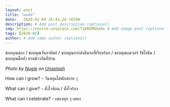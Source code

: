 ```yaml
---
layout: post
title: "แสงไต้"
date:   2020-02-09 16:41:28 +0700
description: # Add post description (optional)
img: https://source.unsplash.com/TyEBEMQGw4s # Add image post (optional)
tags: [2020-02]
author: # Add name author (optional)
---
```

ขอบคุณสอง / ขอบคุณวันอาทิตย์ / ขอบคุณการส่งคืนรถที่เรียบร้อย / ขอบคุณเมเจอร์ รัชโยธิน / ขอบคุณมื้อค่ำ ทานข้าวกันที่บ้าน

*Photo by [Nugie](https://unsplash.com/@ifaa16) on [Unsplash](https://unsplash.com)*

<i class="fa fa-child" style="color:plum"></i>

How can I grow? - วันหยุดได้พักสบาย ๆ

What can I give? - ตั้งใจซ้อม / ตั้งใจร้อง

What can I celebrate? - เพลงทุก ๆ เพลง
